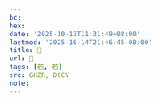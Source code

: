 ```yaml
---
bc:
hex:
date: '2025-10-13T11:31:49+08:00'
lastmod: '2025-10-14T21:46:45-08:00'
title: 󰪮
url: 󰪮
tags: [若, 若]
src: GHZR, DCCV
note:
---
```

